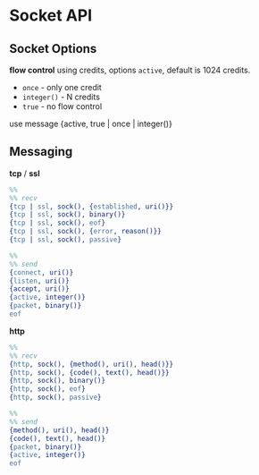# Socket API

## Socket Options


**flow control** using credits, options `active`, default is 1024 credits.

* `once` - only one credit
* `integer()` - N credits
* `true` - no flow control

use message {active, true | once | integer()}

## Messaging

**tcp** / **ssl**

```erlang
%%
%% recv
{tcp | ssl, sock(), {established, uri()}}
{tcp | ssl, sock(), binary()}
{tcp | ssl, sock(), eof}
{tcp | ssl, sock(), {error, reason()}}
{tcp | ssl, sock(), passive}

%%
%% send
{connect, uri()}
{listen, uri()}
{accept, uri()}
{active, integer()}
{packet, binary()}
eof
```

**http** 

```erlang
%%
%% recv
{http, sock(), {method(), uri(), head()}}
{http, sock(), {code(), text(), head()}}
{http, sock(), binary()}
{http, sock(), eof}
{http, sock(), passive}

%%
%% send
{method(), uri(), head()}
{code(), text(), head()}
{packet, binary()}
{active, integer()}
eof
```

